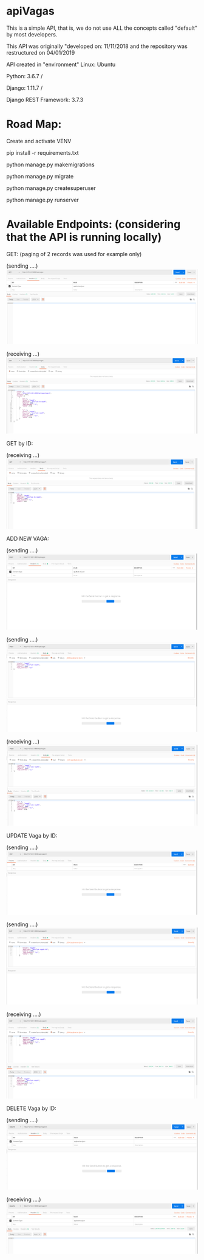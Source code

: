 # apiVagas

This is a simple API, that is, we do not use ALL the concepts called "default" by most developers.

This API was originally "developed on: 11/11/2018 and
the repository was restructured on 04/01/2019

API created in "environment" Linux: Ubuntu

Python: 3.6.7  / 

Django: 1.11.7  / 

Django REST Framework: 3.7.3


# Road Map:

Create and activate VENV

pip install -r requirements.txt

python manage.py makemigrations

python manage.py migrate

python manage.py createsuperuser

python manage.py runserver


# Available Endpoints: (considering that the API is running locally)

GET: (paging of 2 records was used for example only)

(sending ....)
![](IMGs/001_Get_A.png)

(receiving ...)
![](IMGs/001_Get_B.png)



GET by ID:

(receiving ...)
![](IMGs/002_GetByID.png)


ADD NEW VAGA:

(sending ....)
![](IMGs/003_Post_A.png)

(sending ....)
![](IMGs/003_Post_B.png)

(receiving ...)
![](IMGs/003_Post_C.png)


UPDATE Vaga by ID:

(sending ....)
![](IMGs/004_Put_A.png)

(sending ....)
![](IMGs/004_Put_B.png)

(receiving ....)
![](IMGs/004_Put_C.png)


DELETE Vaga by ID:

(sending ....)
![](IMGs/005_Delete_A.png)

(receiving ....)
![](IMGs/005_Delete_B.png)
